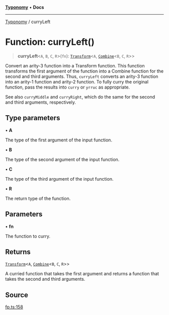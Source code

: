 [**Typonomy**](../README.md) • **Docs**

***

[Typonomy](../globals.md) / curryLeft

# Function: curryLeft()

> **curryLeft**\<`A`, `B`, `C`, `R`\>(`fn`): [`Transform`](../type-aliases/Transform.md)\<`A`, [`Combine`](../type-aliases/Combine.md)\<`B`, `C`, `R`\>\>

Convert an arity-3 function into a Transform function.
This function transforms the first argument of the function
into a Combine function for the second and third arguments.
Thus, `curryLeft` converts an arity-3 function into an arity-1 function and arity-2 function.
To fully curry the original function, pass the results into `curry` or `yrruc` as appropriate.

See also `curryMiddle` and `curryRight`, which do the same for the second and third arguments, respectively.

## Type parameters

• **A**

The type of the first argument of the input function.

• **B**

The type of the second argument of the input function.

• **C**

The type of the third argument of the input function.

• **R**

The return type of the function.

## Parameters

• **fn**

The function to curry.

## Returns

[`Transform`](../type-aliases/Transform.md)\<`A`, [`Combine`](../type-aliases/Combine.md)\<`B`, `C`, `R`\>\>

A curried function that takes the first argument
 and returns a function that takes the second and third arguments.

## Source

[fp.ts:158](https://github.com/softcraft-development/typonomy/blob/1c47fc13034f4e53267c72ada03a418616dc092e/src/fp.ts#L158)
